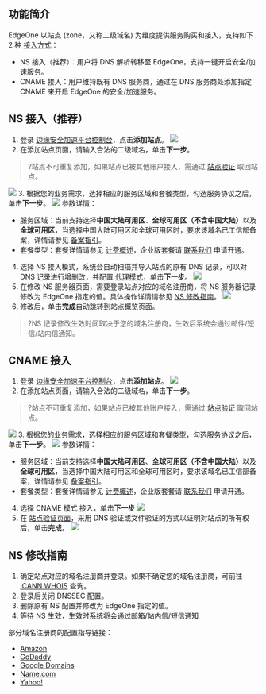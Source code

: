  ## 功能简介
EdgeOne 以站点 (zone，又称二级域名) 为维度提供服务购买和接入，支持如下 2 种 [接入方式](https://cloud.tencent.com/document/product/1552/70787)：
- NS 接入（推荐）：用户将 DNS 解析转移至 EdgeOne，支持一键开启安全/加速服务。
- CNAME 接入：用户维持既有 DNS 服务商，通过在 DNS 服务商处添加指定 CNAME 来开启 EdgeOne 的安全/加速服务。

## NS 接入（推荐）
1. 登录 [边缘安全加速平台控制台](https://console.cloud.tencent.com/edgeone)，点击**添加站点**。
![](https://qcloudimg.tencent-cloud.cn/raw/1643cebe6ed1bf5d4daf1f394b7523b2.png)
2. 在添加站点页面，请输入合法的二级域名，单击**下一步**。
>?站点不可重复添加，如果站点已被其他账户接入，需通过 [站点验证](https://cloud.tencent.com/document/product/1552/70789) 取回站点。
>
![](https://qcloudimg.tencent-cloud.cn/raw/588255cebc096b845a98487a0980dbcb.png)
3. 根据您的业务需求，选择相应的服务区域和套餐类型，勾选服务协议之后，单击**下一步**。
![](https://qcloudimg.tencent-cloud.cn/raw/8df4eb97cef9f64ef2f95df9363125fc.png)
参数详情：
 - 服务区域：当前支持选择<strong>中国大陆可用区</strong>、<strong>全球可用区（不含中国大陆）</strong>以及<strong>全球可用区</strong>，当选择中国大陆可用区和全球可用区时，要求该域名已工信部备案，详情请参见 <a href="https://cloud.tencent.com/product/ba">备案指引</a>。
 - 套餐类型：套餐详情请参见 <a href="https://cloud.tencent.com/document/product/1552/77380">计费概述</a>，企业版套餐请 <a href="https://cloud.tencent.com/apply/p/mnizb0si44">联系我们</a> 申请开通。
4. 选择 NS 接入模式，系统会自动扫描并导入站点的原有 DNS 记录，可以对 DNS 记录进行增删改，并配置 [代理模式](https://cloud.tencent.com/document/product/1552/70786)，单击**下一步**。
![](https://qcloudimg.tencent-cloud.cn/raw/722480804186816e2ca5c7fc89b8b3a1.png)
5. 在修改 NS 服务器页面，需要登录站点对应的域名注册商，将 NS 服务器记录修改为 EdgeOne 指定的值。具体操作详情请参见 [NS 修改指南](#NSXG)。 
![](https://qcloudimg.tencent-cloud.cn/raw/45fb08ab618b6ca5f516f834b155f91d.png)
6. 修改后，单击**完成**自动跳转到站点概览页面。
>?NS 记录修改生效时间取决于您的域名注册商，生效后系统会通过邮件/短信/站内信通知。

## CNAME 接入
1. 登录 [边缘安全加速平台控制台](https://console.cloud.tencent.com/edgeone)，点击**添加站点**。
![](https://qcloudimg.tencent-cloud.cn/raw/1643cebe6ed1bf5d4daf1f394b7523b2.png)
2. 在添加站点页面，请输入合法的二级域名，单击**下一步**。
>?站点不可重复添加，如果站点已被其他账户接入，需通过 [站点验证](https://cloud.tencent.com/document/product/1552/70789) 取回站点。
>
![](https://qcloudimg.tencent-cloud.cn/raw/9b089d99a89c7e50a2e2c291d6f43a04.png)
3. 根据您的业务需求，选择相应的服务区域和套餐类型，勾选服务协议之后，单击**下一步**。
![](https://qcloudimg.tencent-cloud.cn/raw/7977224f807301c4e5899832aa3c8c4a.png)
参数详情：
 - 服务区域：当前支持选择<strong>中国大陆可用区</strong>、<strong>全球可用区（不含中国大陆）</strong>以及<strong>全球可用区</strong>，当选择中国大陆可用区和全球可用区时，要求该域名已工信部备案，详情请参见 <a href="https://cloud.tencent.com/product/ba">备案指引</a>。
 - 套餐类型：套餐详情请参见 <a href="https://cloud.tencent.com/document/product/1552/77380">计费概述</a>，企业版套餐请 <a href="https://cloud.tencent.com/apply/p/mnizb0si44">联系我们</a> 申请开通。
4. 选择 CNAME 模式 接入，单击**下一步** 
![](https://qcloudimg.tencent-cloud.cn/raw/2226beaeac7323b4cc8a2ca16c0305ed.png)
5. 在 [站点验证页面](https://cloud.tencent.com/document/product/1552/70789)，采用 DNS 验证或文件验证的方式以证明对站点的所有权后，单击**完成**。
![](https://qcloudimg.tencent-cloud.cn/raw/661739d8d8774c8aac24f489f4884ed7.png)


## NS 修改指南[](id:NSXG)
1. 确定站点对应的域名注册商并登录。如果不确定您的域名注册商，可前往 [ICANN WHOIS](https://lookup.icann.org/) 查询。
2. 登录后关闭 DNSSEC 配置。
3. 删除原有 NS 配置并修改为 EdgeOne 指定的值。
4. 等待 NS 生效，生效时系统将会通过邮箱/站内信/短信通知

部分域名注册商的配置指导链接：
- [Amazon](https://docs.aws.amazon.com/Route53/latest/DeveloperGuide/domain-name-servers-glue-records.html#domain-name-servers-glue-records-adding-changing)
- [GoDaddy](https://sg.godaddy.com/zh/help/change-nameservers-for-my-domains-664)
- [Google Domains](https://support.google.com/domains/answer/3290309?hl%3Den)
- [Name.com](https://www.name.com/support/articles/205934547-changing-nameservers-for-dns-management)
- [Yahoo!](http://support.hostgator.com/articles/how-to-change-name-servers-with-yahoo-com)


